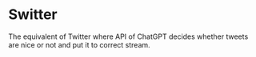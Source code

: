 # Switter
The equivalent of Twitter where API of ChatGPT decides whether tweets are nice or not and put it to correct stream.
